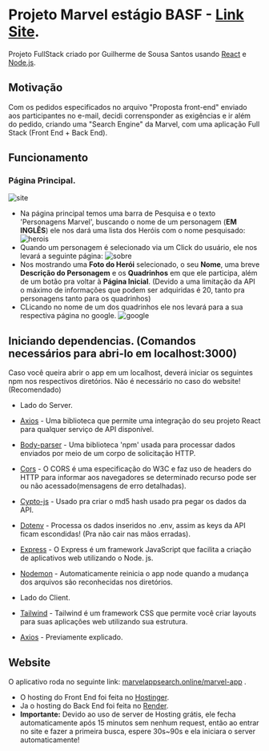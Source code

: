 # Projeto Marvel estágio BASF - [Link Site](https://marvelappsearch.online/marvel-app/).
Projeto FullStack criado por Guilherme de Sousa Santos usando [React](https://react.dev) e [Node.js](https://nodejs.org/en).

## Motivação

Com os pedidos especificados no arquivo "Proposta front-end" enviado aos participantes no e-mail, decidi corrensponder as exigências e ir além do pedido, criando uma "Search Engine" da Marvel, com uma aplicação Full Stack (Front End + Back End).

## Funcionamento
### Página Principal.
![site](https://i.imgur.com/VIiwAmm.png)
- Na página principal temos uma barra de Pesquisa e o texto 'Personagens Marvel', buscando o nome de um personagem (**EM INGLÊS**) ele nos dará uma lista dos Heróis com o nome pesquisado:
![herois](https://i.imgur.com/6iagDDN.jpeg)
- Quando um personagem é selecionado via um Click do usuário, ele nos levará a seguinte página:
![sobre](https://i.imgur.com/3nSIcqZ.png)
- Nos mostrando uma **Foto do Herói** selecionado, o seu **Nome**, uma breve **Descrição do Personagem** e os **Quadrinhos** em que ele participa, além de um botão pra voltar à **Página Inicial**. (Devido a uma limitação da API o máximo de informações que podem ser adquiridas é 20, tanto pra personagens tanto para os quadrinhos)
- CLicando no nome de um dos quadrinhos ele nos levará para a sua respectiva página no google.
![google](https://i.imgur.com/JhHxfYj.gif)

## Iniciando dependencias. (Comandos necessários para abri-lo em localhost:3000)
Caso você queira abrir o app em um localhost, deverá iniciar os seguintes npm nos respectivos diretórios.
Não é necessário no caso do website! (Recomendado)

- Lado do Server.

- [Axios](https://www.npmjs.com/package/axios) - Uma biblioteca que permite uma integração do seu projeto React para qualquer serviço de API disponível.
- [Body-parser](https://www.npmjs.com/package/body-parser) - Uma biblioteca 'npm' usada para processar dados enviados por meio de um corpo de solicitação HTTP.
- [Cors](https://www.npmjs.com/package/cors) - O CORS é uma especificação do W3C e faz uso de headers do HTTP para informar aos navegadores se determinado recurso pode ser ou não acessado(mensagens de erro detalhadas).
- [Cypto-js](https://www.npmjs.com/package/crypto-js) - Usado pra criar o md5 hash usado pra pegar os dados da API.
- [Dotenv](https://www.npmjs.com/package/dotenv) - Processa os dados inseridos no .env, assim as keys da API ficam escondidas! (Pra não cair nas mãos erradas).
- [Express](https://www.npmjs.com/package/express) - O Express é um framework JavaScript que facilita a criação de aplicativos web utilizando o Node. js.
- [Nodemon](https://www.npmjs.com/package/nodemon) - Automaticamente reinicia o app node quando a mudança dos arquivos são reconhecidas nos diretórios.

- Lado do Client.
- [Tailwind](https://tailwindcss.com) - Tailwind é um framework CSS que permite você criar layouts para suas aplicações web utilizando sua estrutura.
- [Axios](https://www.npmjs.com/package/axios) - Previamente explicado.


## Website

O aplicativo roda no seguinte link: [marvelappsearch.online/marvel-app](http://marvelappsearch.online/marvel-app/) .
- O hosting do Front End foi feita no [Hostinger](https://www.hostinger.com.br).
- Ja o hosting do Back End foi feita no [Render](https://render.com).
- **Importante:** Devido ao uso de server de Hosting grátis, ele fecha automaticamente após 15 minutos sem nenhum request, então ao entrar no site e fazer a primeira busca, espere 30s~90s e ela iniciara o server automaticamente!

  


